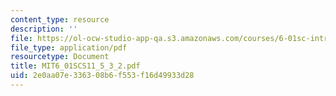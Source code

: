 ```yaml
---
content_type: resource
description: ''
file: https://ol-ocw-studio-app-qa.s3.amazonaws.com/courses/6-01sc-introduction-to-electrical-engineering-and-computer-science-i-spring-2011/2e0aa07e336308b6f553f16d49933d28_MIT6_01SCS11_5_3_2.pdf
file_type: application/pdf
resourcetype: Document
title: MIT6_01SCS11_5_3_2.pdf
uid: 2e0aa07e-3363-08b6-f553-f16d49933d28
---
```

